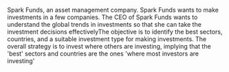Spark Funds, an asset management company. Spark Funds wants to make investments in a few companies. The CEO of Spark Funds wants to understand the global trends in investments so that she can take the investment decisions effectivelyThe objective is to identify the best sectors, countries, and a suitable investment type for making investments. The overall strategy is to invest where others are investing, implying that the 'best' sectors and countries are the ones 'where most investors are investing' 
